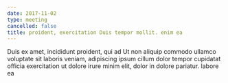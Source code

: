 ```yaml
---
date: 2017-11-02
type: meeting
cancelled: false
title: proident, exercitation Duis tempor mollit. enim ea
---
```

Duis ex amet, incididunt proident, qui ad Ut non aliquip commodo ullamco voluptate sit laboris veniam, adipiscing ipsum cillum dolor tempor cupidatat officia exercitation ut dolore irure minim elit, dolor in dolore pariatur. labore ea